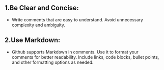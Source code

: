 ## 1.Be Clear and Concise:
* Write comments that are easy to understand. Avoid unnecessary complexity and ambiguity.

## 2.Use Markdown:
* Github supports Markdown in comments. Use it to format your comments for better readability. Include links, code blocks, bullet points, and other formatting options as needed.
